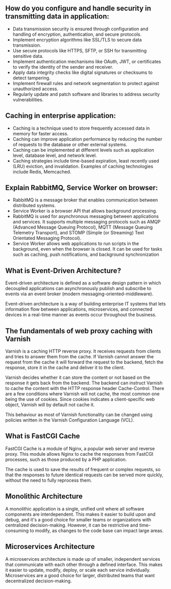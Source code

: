 ## How do you configure and handle security in transmitting data in application:
- Data transmission security is ensured through configuration and handling of encryption, authentication, and secure protocols.
- Implement encryption algorithms like SSL/TLS to secure data transmission.
- Use secure protocols like HTTPS, SFTP, or SSH for transmitting sensitive data.
- Implement authentication mechanisms like OAuth, JWT, or certificates to verify the identity of the sender and receiver.
- Apply data integrity checks like digital signatures or checksums to detect tampering.
- Implement firewall rules and network segmentation to protect against unauthorized access.
- Regularly update and patch software and libraries to address security vulnerabilities.

## Caching in enterprise application:
- Caching is a technique used to store frequently accessed data in memory for faster access.
- Caching can improve application performance by reducing the number of requests to the database or other external systems.
- Caching can be implemented at different levels such as application level, database level, and network level.
- Caching strategies include time-based expiration, least recently used (LRU) eviction, and invalidation. Examples of caching technologies include Redis, Memcached.

## Explain RabbitMQ, Service Worker on browser:
- RabbitMQ is a message broker that enables communication between distributed systems. 
- Service Worker is a browser API that allows background processing.
- RabbitMQ is used for asynchronous messaging between applications and services. It supports multiple messaging protocols such as AMQP (Advanced Message Queuing Protocol), MQTT (Message Queuing Telemetry Transport), and STOMP (Simple (or Streaming) Text Orientated Messaging Protocol).
- Service Worker allows web applications to run scripts in the background, even when the browser is closed. It can be used for tasks such as caching, push notifications, and background synchronization

## What is Event-Driven Architecture?
Event-driven architecture is defined as a software design pattern in which decoupled applications can asynchronously publish and subscribe to events via an event broker (modern messaging-oriented-middleware).

Event-driven architecture is a way of building enterprise IT systems that lets information flow between applications, microservices, and connected devices in a real-time manner as events occur throughout the business.

## The fundamentals of web proxy caching with Varnish
Varnish is a caching HTTP reverse proxy. It receives requests from clients and tries to answer them from the cache. If Varnish cannot answer the request from the cache it will forward the request to the backend, fetch the response, store it in the cache and deliver it to the client.

Varnish decides whether it can store the content or not based on the response it gets back from the backend. The backend can instruct Varnish to cache the content with the HTTP response header Cache-Control. There are a few conditions where Varnish will not cache, the most common one being the use of cookies. Since cookies indicates a client-specific web object, Varnish will by default not cache it.

This behaviour as most of Varnish functionality can be changed using policies written in the Varnish Configuration Language (VCL). 

## What is FastCGI Cache
FastCGI Cache is a module of Nginx, a popular web server and reverse proxy. This module allows Nginx to cache the responses from FastCGI processes, such as those produced by a PHP application.

The cache is used to save the results of frequent or complex requests, so that the responses to future identical requests can be served more quickly, without the need to fully reprocess them.

## Monolithic Architecture
A monolithic application is a single, unified unit where all software components are interdependent. This makes it easier to build upon and debug, and it's a good choice for smaller teams or organizations with centralized decision-making. 
However, it can be restrictive and time-consuming to modify, as changes to the code base can impact large areas. 

## Microservices Architecture
A microservices architecture is made up of smaller, independent services that communicate with each other through a defined interface. This makes it easier to update, modify, deploy, or scale each service individually. Microservices are a good choice for larger, distributed teams that want decentralized decision-making.
